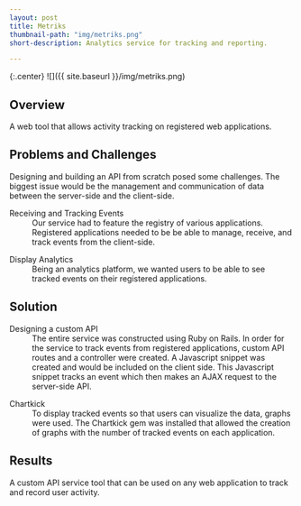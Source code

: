 ```yaml
---
layout: post
title: Metriks
thumbnail-path: "img/metriks.png"
short-description: Analytics service for tracking and reporting.

---
```

{:.center}
![]({{ site.baseurl }}/img/metriks.png)

## Overview

A web tool that allows activity tracking on registered web applications.

## Problems and Challenges

Designing and building an API from scratch posed some challenges. The biggest issue would be the management and communication of data between the server-side and the client-side.  

<div class="col-all">
  <dl>
      <dt class="heading">Receiving and Tracking Events</dt>
        <dd class="col-info">
          Our service had to feature the registry of various applications. Registered applications needed to be be able to manage, receive, and track events from the client-side.
        </dd>
  </dl>
  <dl>
      <dt class="heading">Display Analytics</dt>
        <dd class="col-info">
          Being an analytics platform, we wanted users to be able to see tracked events on their registered applications.  
        </dd>
  </dl>
</div>

## Solution

<div class="col-all">
  <dl>
      <dt class="heading">Designing a custom API</dt>
        <dd class="col-info">
          The entire service was constructed using Ruby on Rails. In order for the service to track events from registered applications, custom API routes and a controller were created. A Javascript snippet was created and would be included on the client side. This Javascript snippet tracks an event which then makes an AJAX request to the server-side API.
        </dd>
  </dl>
  <dl>
      <dt class="heading">Chartkick</dt>
        <dd class="col-info">
          To display tracked events so that users can visualize the data, graphs were used. The Chartkick gem was installed that allowed the creation of graphs with the number of tracked events on each application.
        </dd>
  </dl>
</div>

## Results

A custom API service tool that can be used on any web application to track and record user activity.
